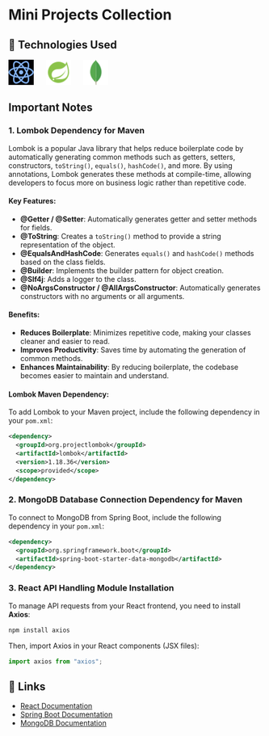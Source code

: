 # Mini Projects Collection

## 🚀 Technologies Used

<p>
  <img src="image/icons8-react-80.png" alt="React" title="React" style="margin-right: 20px; height:50px">
  <img src="image/icons8-spring-boot-48.png" alt="Spring Boot" title="Spring Boot" style="margin-right: 20px; height:50px">
  <img src="image/icons8-mongodb-a-cross-platform-document-oriented-database-program-48.png" alt="MongoDB" title="MongoDB" style="height:50px">
</p>

## Important Notes

### 1. **Lombok Dependency for Maven**

Lombok is a popular Java library that helps reduce boilerplate code by automatically generating common methods such as getters, setters, constructors, `toString()`, `equals()`, `hashCode()`, and more. By using annotations, Lombok generates these methods at compile-time, allowing developers to focus more on business logic rather than repetitive code.

#### Key Features:

- **@Getter / @Setter**: Automatically generates getter and setter methods for fields.
- **@ToString**: Creates a `toString()` method to provide a string representation of the object.
- **@EqualsAndHashCode**: Generates `equals()` and `hashCode()` methods based on the class fields.
- **@Builder**: Implements the builder pattern for object creation.
- **@Slf4j**: Adds a logger to the class.
- **@NoArgsConstructor / @AllArgsConstructor**: Automatically generates constructors with no arguments or all arguments.

#### Benefits:

- **Reduces Boilerplate**: Minimizes repetitive code, making your classes cleaner and easier to read.
- **Improves Productivity**: Saves time by automating the generation of common methods.
- **Enhances Maintainability**: By reducing boilerplate, the codebase becomes easier to maintain and understand.

#### Lombok Maven Dependency:

To add Lombok to your Maven project, include the following dependency in your `pom.xml`:

```xml
<dependency>
  <groupId>org.projectlombok</groupId>
  <artifactId>lombok</artifactId>
  <version>1.18.36</version>
  <scope>provided</scope>
</dependency>
```

### 2. **MongoDB Database Connection Dependency for Maven**

To connect to MongoDB from Spring Boot, include the following dependency in your `pom.xml`:

```xml
<dependency>
  <groupId>org.springframework.boot</groupId>
  <artifactId>spring-boot-starter-data-mongodb</artifactId>
</dependency>
```

### 3. **React API Handling Module Installation**

To manage API requests from your React frontend, you need to install **Axios**:

```bash
npm install axios
```

Then, import Axios in your React components (JSX files):

```javascript
import axios from "axios";
```

## 🔗 Links

- [React Documentation](https://reactjs.org/)
- [Spring Boot Documentation](https://spring.io/projects/spring-boot)
- [MongoDB Documentation](https://www.mongodb.com/docs/)
